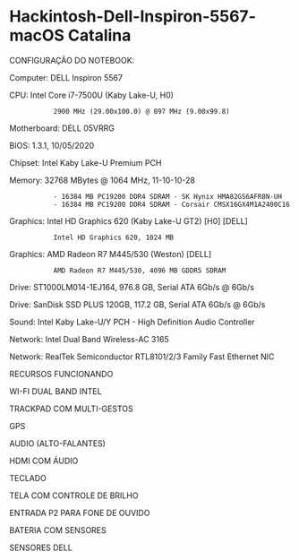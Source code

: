 # Hackintosh-Dell-Inspiron-5567- macOS Catalina 

CONFIGURAÇÃO DO NOTEBOOK:

Computer:      DELL Inspiron 5567

CPU:           Intel Core i7-7500U (Kaby Lake-U, H0)

               2900 MHz (29.00x100.0) @ 897 MHz (9.00x99.8)
               
Motherboard:   DELL 05VRRG

BIOS:          1.3.1, 10/05/2020

Chipset:       Intel Kaby Lake-U Premium PCH

Memory:        32768 MBytes @ 1064 MHz, 11-10-10-28

               - 16384 MB PC19200 DDR4 SDRAM - SK Hynix HMA82GS6AFR8N-UH
               - 16384 MB PC19200 DDR4 SDRAM - Corsair CMSX16GX4M1A2400C16

Graphics:      Intel HD Graphics 620 (Kaby Lake-U GT2) [H0] [DELL]

               Intel HD Graphics 620, 1024 MB 
               
Graphics:      AMD Radeon R7 M445/530 (Weston) [DELL]

               AMD Radeon R7 M445/530, 4096 MB GDDR5 SDRAM
               
Drive:         ST1000LM014-1EJ164, 976.8 GB, Serial ATA 6Gb/s @ 6Gb/s

Drive:         SanDisk SSD PLUS 120GB, 117.2 GB, Serial ATA 6Gb/s @ 6Gb/s

Sound:         Intel Kaby Lake-U/Y PCH - High Definition Audio Controller

Network:       Intel Dual Band Wireless-AC 3165

Network:       RealTek Semiconductor RTL8101/2/3 Family Fast Ethernet NIC

RECURSOS FUNCIONANDO

WI-FI DUAL BAND INTEL

TRACKPAD COM MULTI-GESTOS

GPS

AUDIO (ALTO-FALANTES)

HDMI COM ÁUDIO

TECLADO

TELA COM CONTROLE DE BRILHO

ENTRADA P2 PARA FONE DE OUVIDO

BATERIA COM SENSORES

SENSORES DELL
